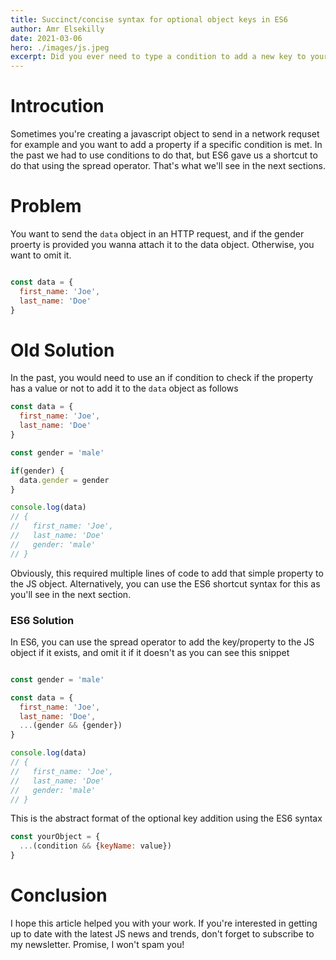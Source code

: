 ```yaml
---
title: Succinct/concise syntax for optional object keys in ES6
author: Amr Elsekilly
date: 2021-03-06
hero: ./images/js.jpeg
excerpt: Did you ever need to type a condition to add a new key to your JS object? This article has an ES6 shortcut for you!
---
```


# Introcution

Sometimes you're creating a javascript object to send in a network requset for example and you want to add a property if a specific condition is met. In the past we had to use conditions to do that, but ES6 gave us a shortcut to do that using the spread operator. That's what we'll see in the next sections.

# Problem

You want to send the `data` object in an HTTP request, and if the gender proerty is provided you wanna attach it to the data object. Otherwise, you want to omit it.

```javascript

const data = {
  first_name: 'Joe',
  last_name: 'Doe'
}

```

# Old Solution

In the past, you would need to use an if condition to check if the property has a value or not to add it to the `data` object as follows

```javascript
const data = {
  first_name: 'Joe',
  last_name: 'Doe'
}

const gender = 'male'

if(gender) {
  data.gender = gender
}

console.log(data)
// {
//   first_name: 'Joe',
//   last_name: 'Doe'
//   gender: 'male'
// }

```

Obviously, this required multiple lines of code to add that simple property to the JS object. Alternatively, you can use the ES6 shortcut syntax for this as you'll see in the next section.

### ES6 Solution

In ES6, you can use the spread operator to add the key/property to the JS object if it exists, and omit it if it doesn't as you can see this snippet

```javascript

const gender = 'male'

const data = {
  first_name: 'Joe',
  last_name: 'Doe',
  ...(gender && {gender})
}

console.log(data)
// {
//   first_name: 'Joe',
//   last_name: 'Doe'
//   gender: 'male'
// }

```

This is the abstract format of the optional key addition using the ES6 syntax

```javascript
const yourObject = {
  ...(condition && {keyName: value})
}

```

# Conclusion

I hope this article helped you with your work. If you're interested in getting up to date with the latest JS news and trends, don't forget to subscribe to my newsletter. Promise, I won't spam you!